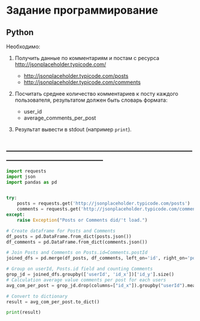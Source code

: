 # Задание программирование

## Python

Необходимо:
1. Получить данные по комментариям и постам с ресурса http://jsonplaceholder.typicode.com/
    * http://jsonplaceholder.typicode.com/posts
    * http://jsonplaceholder.typicode.com/comments

2. Посчитать среднее количество комментариев к посту каждого
   пользователя, результатом должен быть словарь формата:
    * user_id
    * average_comments_per_post
   
3. Результат вывести в stdout (например `print`).

## ____________________________________________________________________________
```python
import requests
import json
import pandas as pd


try:
    posts = requests.get('http://jsonplaceholder.typicode.com/posts')
    comments = requests.get('http://jsonplaceholder.typicode.com/comments')
except:
    raise Exception("Posts or Comments did/'t load.")

# Create dataframe for Posts and Comments
df_posts = pd.DataFrame.from_dict(posts.json())
df_comments = pd.DataFrame.from_dict(comments.json())

# Join Posts and Comments on Posts.id=Comments.postId
joined_dfs = pd.merge(df_posts, df_comments, left_on='id', right_on='postId', how='left')

# Group on userId, Posts.id field and counting Comments
grop_jd = joined_dfs.groupby(['userId', 'id_x'])['id_y'].size()
# Calculation average value comments per post for each users
avg_com_per_post = grop_jd.drop(columns=["id_x"]).groupby("userId").mean()

# Convert to dictionary
result = avg_com_per_post.to_dict()

print(result)
```
